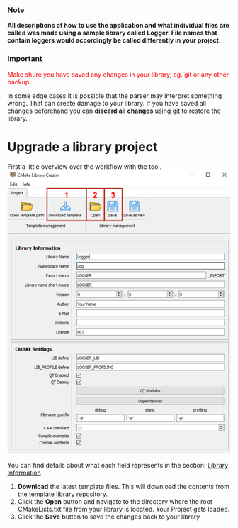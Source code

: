 ### Note
**All descriptions of how to use the application and what individual files are called was made using a sample library called Logger.
File names that contain loggers would accordingly be called differently in your project.**

### Important
<span style="color:red">
Make shure you have saved any changes in your library, eg. git or any other backup.
</span>

In some edge cases it is possible that the parser may interpret something wrong.
That can create damage to your library. If you have saved all changes beforehand you can **discard all changes** using git to restore the library.

# Upgrade a library project
First a little overview over the workflow with the tool.
![Overview](UI_3.png)
   
You can find details about what each field represents in the section: [Library Information](InputElements.md) 

1. **Download** the latest template files. This will download the contents from the template library repository.
2. Click the **Open** button and navigate to the directory where the root CMakeLists.txt file from your library is located.
   Your Project gets loaded.
3. Click the **Save** button to save the changes back to your library
